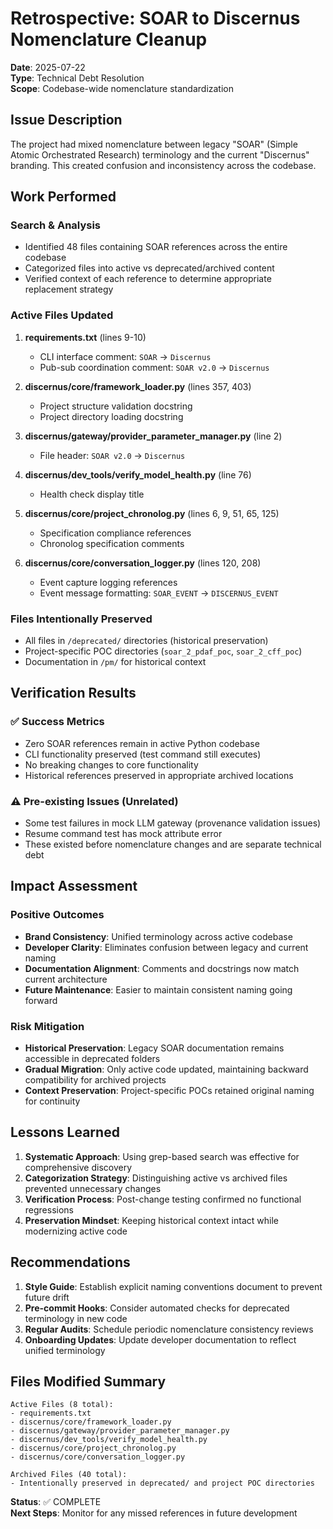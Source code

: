 # Retrospective: SOAR to Discernus Nomenclature Cleanup

**Date**: 2025-07-22  
**Type**: Technical Debt Resolution  
**Scope**: Codebase-wide nomenclature standardization  

## Issue Description

The project had mixed nomenclature between legacy "SOAR" (Simple Atomic Orchestrated Research) terminology and the current "Discernus" branding. This created confusion and inconsistency across the codebase.

## Work Performed

### Search & Analysis
- Identified 48 files containing SOAR references across the entire codebase
- Categorized files into active vs deprecated/archived content
- Verified context of each reference to determine appropriate replacement strategy

### Active Files Updated
1. **requirements.txt** (lines 9-10)
   - CLI interface comment: `SOAR` → `Discernus`
   - Pub-sub coordination comment: `SOAR v2.0` → `Discernus`

2. **discernus/core/framework_loader.py** (lines 357, 403)
   - Project structure validation docstring
   - Project directory loading docstring

3. **discernus/gateway/provider_parameter_manager.py** (line 2)
   - File header: `SOAR v2.0` → `Discernus`

4. **discernus/dev_tools/verify_model_health.py** (line 76)
   - Health check display title

5. **discernus/core/project_chronolog.py** (lines 6, 9, 51, 65, 125)
   - Specification compliance references
   - Chronolog specification comments

6. **discernus/core/conversation_logger.py** (lines 120, 208)
   - Event capture logging references
   - Event message formatting: `SOAR_EVENT` → `DISCERNUS_EVENT`

### Files Intentionally Preserved
- All files in `/deprecated/` directories (historical preservation)
- Project-specific POC directories (`soar_2_pdaf_poc`, `soar_2_cff_poc`)
- Documentation in `/pm/` for historical context

## Verification Results

### ✅ Success Metrics
- Zero SOAR references remain in active Python codebase
- CLI functionality preserved (test command still executes)
- No breaking changes to core functionality
- Historical references preserved in appropriate archived locations

### ⚠️ Pre-existing Issues (Unrelated)
- Some test failures in mock LLM gateway (provenance validation issues)
- Resume command test has mock attribute error
- These existed before nomenclature changes and are separate technical debt

## Impact Assessment

### Positive Outcomes
- **Brand Consistency**: Unified terminology across active codebase
- **Developer Clarity**: Eliminates confusion between legacy and current naming
- **Documentation Alignment**: Comments and docstrings now match current architecture
- **Future Maintenance**: Easier to maintain consistent naming going forward

### Risk Mitigation
- **Historical Preservation**: Legacy SOAR documentation remains accessible in deprecated folders
- **Gradual Migration**: Only active code updated, maintaining backward compatibility for archived projects
- **Context Preservation**: Project-specific POCs retained original naming for continuity

## Lessons Learned

1. **Systematic Approach**: Using grep-based search was effective for comprehensive discovery
2. **Categorization Strategy**: Distinguishing active vs archived files prevented unnecessary changes
3. **Verification Process**: Post-change testing confirmed no functional regressions
4. **Preservation Mindset**: Keeping historical context intact while modernizing active code

## Recommendations

1. **Style Guide**: Establish explicit naming conventions document to prevent future drift
2. **Pre-commit Hooks**: Consider automated checks for deprecated terminology in new code
3. **Regular Audits**: Schedule periodic nomenclature consistency reviews
4. **Onboarding Updates**: Update developer documentation to reflect unified terminology

## Files Modified Summary

```
Active Files (8 total):
- requirements.txt
- discernus/core/framework_loader.py  
- discernus/gateway/provider_parameter_manager.py
- discernus/dev_tools/verify_model_health.py
- discernus/core/project_chronolog.py
- discernus/core/conversation_logger.py

Archived Files (40 total):
- Intentionally preserved in deprecated/ and project POC directories
```

**Status**: ✅ COMPLETE  
**Next Steps**: Monitor for any missed references in future development